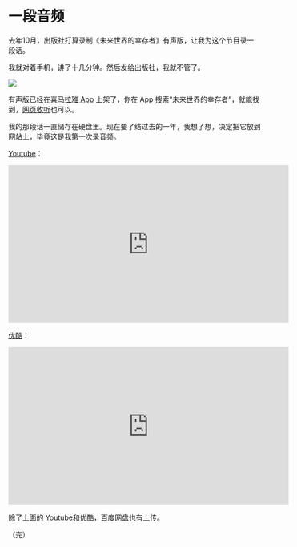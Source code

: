 # 一段音频

去年10月，出版社打算录制《未来世界的幸存者》有声版，让我为这个节目录一段话。

我就对着手机，讲了十几分钟。然后发给出版社，我就不管了。

[![](https://www.wangbase.com/blogimg/asset/201901/bg2019013101.jpg)](https://www.ximalaya.com/youshengshu/18741468/)

有声版已经在[喜马拉雅 App](https://www.ximalaya.com/youshengshu/18741468/) 上架了，你在 App 搜索“未来世界的幸存者”，就能找到，[网页收听](https://www.ximalaya.com/youshengshu/18741468/)也可以。

我的那段话一直储存在硬盘里。现在要了结过去的一年，我想了想，决定把它放到网站上，毕竟这是我第一次录音频。

[Youtube](https://www.youtube.com/watch?v=7l0xmAmQ6YA)：

<iframe width="560" height="315" src="https://www.youtube.com/embed/7l0xmAmQ6YA" frameborder="0" allow="accelerometer; autoplay; encrypted-media; gyroscope; picture-in-picture" allowfullscreen></iframe>

[优酷](https://v.youku.com/v_show/id_XNDAzOTg1MjEyNA==.html)：

<iframe height="315" width="560" src="https://player.youku.com/embed/XNDAzOTg1MjEyNA==" frameborder="0" allowfullscreen></iframe>

除了上面的 [Youtube](https://www.youtube.com/watch?v=7l0xmAmQ6YA)和[优酷](https://v.youku.com/v_show/id_XNDAzOTg1MjEyNA==.html)，[百度网盘](https://pan.baidu.com/s/1I7k85YogJaelcN2LG2TC-g)也有上传。

（完）


